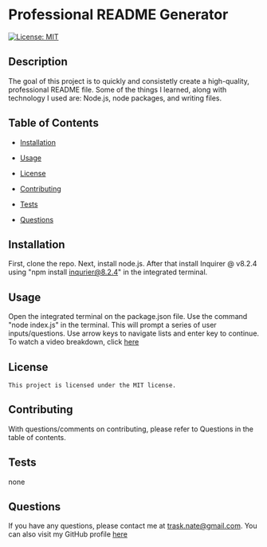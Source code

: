 # Professional README Generator

  [![License: MIT](https://img.shields.io/badge/License-MIT-yellow.svg)](https://opensource.org/licenses/MIT)

  ## Description

  The goal of this project is to quickly and consistetly create a high-quality, professional README file. Some of the things I learned, along with technology I used are: Node.js, node packages, and writing files.

  ## Table of Contents

  - [Installation](#installation)
  - [Usage](#usage)
  
 - [License](#license)

  - [Contributing](#contributing)
  - [Tests](#tests)
  - [Questions](#questions)

  ## Installation

  First, clone the repo. Next, install node.js. After that install Inquirer @ v8.2.4 using "npm install inqurier@8.2.4" in the integrated terminal.

  ## Usage

  Open the integrated terminal on the package.json file. Use the command "node index.js" in the terminal. This will prompt a series of user inputs/questions. Use arrow keys to navigate lists and enter key to continue. To watch a video breakdown, click [here](https://drive.google.com/file/d/1okE4rllTN_MNhaiC6cZ32QpWKx9tDxLq/view)

  ## License
    This project is licensed under the MIT license.

  ## Contributing
  
  With questions/comments on contributing, please refer to Questions in the table of contents.

  ## Tests

  none

  ## Questions
  
  If you have any questions, please contact me at trask.nate@gmail.com.
  You can also visit my GitHub profile [here](https://github.com/N8Trask/)
  